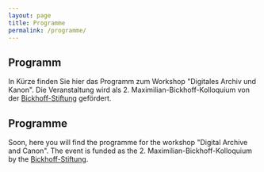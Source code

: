 ```yaml
---
layout: page
title: Programme
permalink: /programme/
---
```


<div class="language-container">
<section lang="de" markdown="1">

# Programm

In Kürze finden Sie hier das Programm zum Workshop "Digitales Archiv und Kanon".
Die Veranstaltung wird als 2. Maximilian-Bickhoff-Kolloquium von der  <a href="http://www.ku.de/die-ku/stiftungen-und-foerderer/bickhoff-stiftung">Bickhoff-Stiftung</a> gefördert.

</section>

<section lang="en" markdown="1">

# Programme

Soon, here you will find the programme for the workshop "Digital Archive and Canon".
The event is funded as the 2. Maximilian-Bickhoff-Kolloquium by the <a href="http://www.ku.de/die-ku/stiftungen-und-foerderer/bickhoff-stiftung">Bickhoff-Stiftung</a>.

</section>
</div>
